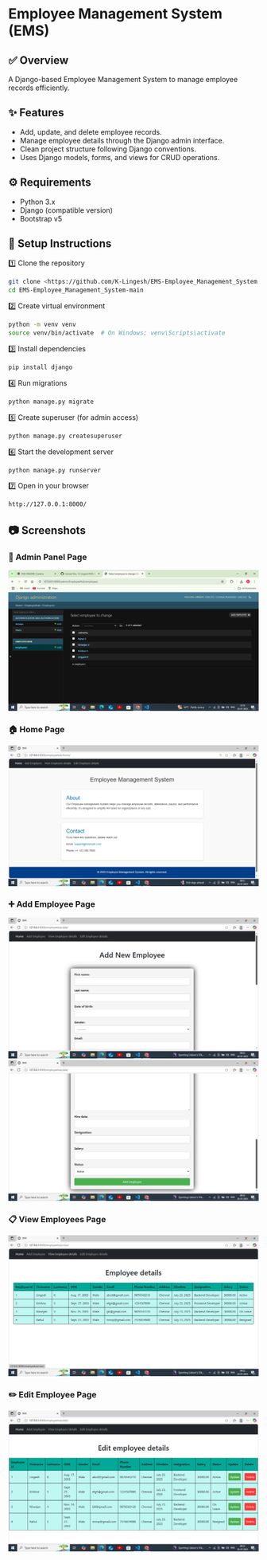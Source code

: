 # Employee Management System (EMS)

## ✅ Overview
A Django-based Employee Management System to manage employee records efficiently.

## ✨ Features
- Add, update, and delete employee records.
- Manage employee details through the Django admin interface.
- Clean project structure following Django conventions.
- Uses Django models, forms, and views for CRUD operations.

## ⚙️ Requirements
- Python 3.x
- Django (compatible version)
- Bootstrap v5

## 🚀 Setup Instructions

1️⃣ Clone the repository
```bash
git clone <https://github.com/K-Lingesh/EMS-Employee_Management_System.git>
cd EMS-Employee_Management_System-main
```

2️⃣ Create virtual environment
```bash
python -m venv venv
source venv/bin/activate  # On Windows: venv\Scripts\activate
```

3️⃣ Install dependencies
```bash
pip install django
```

4️⃣ Run migrations
```bash
python manage.py migrate
```

5️⃣ Create superuser (for admin access)
```bash
python manage.py createsuperuser
```

6️⃣ Start the development server
```bash
python manage.py runserver
```

7️⃣ Open in your browser
```bash
http://127.0.0.1:8000/
```

## 📷 Screenshots

### 🔑 Admin Panel Page
![Admin Panel](Images/adminpage.png)

### 🏠 Home Page
![Home Page](Images/homepage.png)

### ➕ Add Employee Page
![Add Employee](Images/addpage1.png)
![](Images/addpage2.png)

### 📋 View Employees Page
![View Employees](Images/viewpage.png)

### ✏️ Edit Employee Page
![Edit Employee](Images/editpage.png)

